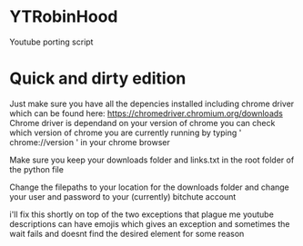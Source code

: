 # YTRobinHood
Youtube porting script

# Quick and dirty edition 
Just make sure you have all the depencies installed including chrome driver which can 
be found here: https://chromedriver.chromium.org/downloads
Chrome driver is dependand on your version of chrome you can check which version of chrome
you are currently running by typing ' chrome://version ' in your chrome browser

Make sure you keep your downloads folder and links.txt in the root folder of the python file

Change the filepaths to your location for the downloads folder and change your user and 
password to your (currently) bitchute account

i'll fix this shortly on top of the two exceptions that plague me 
youtube descriptions can have emojis which gives an exception
and sometimes the wait fails and doesnt find the desired element for some reason 
